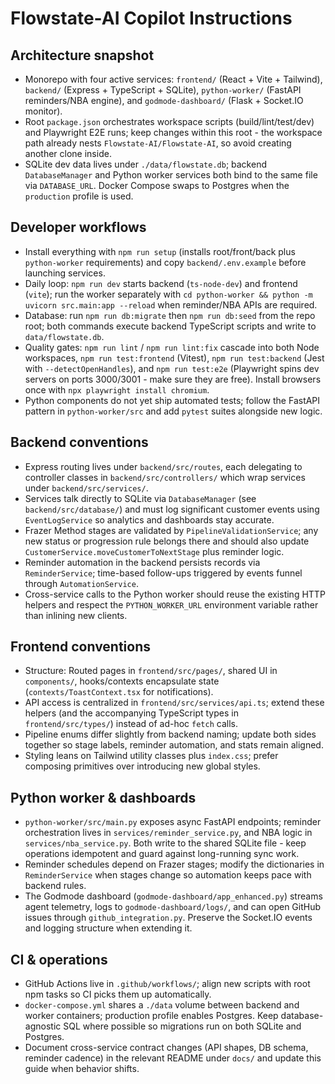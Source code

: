 # Flowstate-AI Copilot Instructions

## Architecture snapshot
- Monorepo with four active services: `frontend/` (React + Vite + Tailwind), `backend/` (Express + TypeScript + SQLite), `python-worker/` (FastAPI reminders/NBA engine), and `godmode-dashboard/` (Flask + Socket.IO monitor).
- Root `package.json` orchestrates workspace scripts (build/lint/test/dev) and Playwright E2E runs; keep changes within this root - the workspace path already nests `Flowstate-AI/Flowstate-AI`, so avoid creating another clone inside.
- SQLite dev data lives under `./data/flowstate.db`; backend `DatabaseManager` and Python worker services both bind to the same file via `DATABASE_URL`. Docker Compose swaps to Postgres when the `production` profile is used.

## Developer workflows
- Install everything with `npm run setup` (installs root/front/back plus `python-worker` requirements) and copy `backend/.env.example` before launching services.
- Daily loop: `npm run dev` starts backend (`ts-node-dev`) and frontend (`vite`); run the worker separately with `cd python-worker && python -m uvicorn src.main:app --reload` when reminder/NBA APIs are required.
- Database: run `npm run db:migrate` then `npm run db:seed` from the repo root; both commands execute backend TypeScript scripts and write to `data/flowstate.db`.
- Quality gates: `npm run lint` / `npm run lint:fix` cascade into both Node workspaces, `npm run test:frontend` (Vitest), `npm run test:backend` (Jest with `--detectOpenHandles`), and `npm run test:e2e` (Playwright spins dev servers on ports 3000/3001 - make sure they are free). Install browsers once with `npx playwright install chromium`.
- Python components do not yet ship automated tests; follow the FastAPI pattern in `python-worker/src` and add `pytest` suites alongside new logic.

## Backend conventions
- Express routing lives under `backend/src/routes`, each delegating to controller classes in `backend/src/controllers/` which wrap services under `backend/src/services/`.
- Services talk directly to SQLite via `DatabaseManager` (see `backend/src/database/`) and must log significant customer events using `EventLogService` so analytics and dashboards stay accurate.
- Frazer Method stages are validated by `PipelineValidationService`; any new status or progression rule belongs there and should also update `CustomerService.moveCustomerToNextStage` plus reminder logic.
- Reminder automation in the backend persists records via `ReminderService`; time-based follow-ups triggered by events funnel through `AutomationService`.
- Cross-service calls to the Python worker should reuse the existing HTTP helpers and respect the `PYTHON_WORKER_URL` environment variable rather than inlining new clients.

## Frontend conventions
- Structure: Routed pages in `frontend/src/pages/`, shared UI in `components/`, hooks/contexts encapsulate state (`contexts/ToastContext.tsx` for notifications).
- API access is centralized in `frontend/src/services/api.ts`; extend these helpers (and the accompanying TypeScript types in `frontend/src/types/`) instead of ad-hoc `fetch` calls.
- Pipeline enums differ slightly from backend naming; update both sides together so stage labels, reminder automation, and stats remain aligned.
- Styling leans on Tailwind utility classes plus `index.css`; prefer composing primitives over introducing new global styles.

## Python worker & dashboards
- `python-worker/src/main.py` exposes async FastAPI endpoints; reminder orchestration lives in `services/reminder_service.py`, and NBA logic in `services/nba_service.py`. Both write to the shared SQLite file - keep operations idempotent and guard against long-running sync work.
- Reminder schedules depend on Frazer stages; modify the dictionaries in `ReminderService` when stages change so automation keeps pace with backend rules.
- The Godmode dashboard (`godmode-dashboard/app_enhanced.py`) streams agent telemetry, logs to `godmode-dashboard/logs/`, and can open GitHub issues through `github_integration.py`. Preserve the Socket.IO events and logging structure when extending it.

## CI & operations
- GitHub Actions live in `.github/workflows/`; align new scripts with root npm tasks so CI picks them up automatically.
- `docker-compose.yml` shares a `./data` volume between backend and worker containers; production profile enables Postgres. Keep database-agnostic SQL where possible so migrations run on both SQLite and Postgres.
- Document cross-service contract changes (API shapes, DB schema, reminder cadence) in the relevant README under `docs/` and update this guide when behavior shifts.

